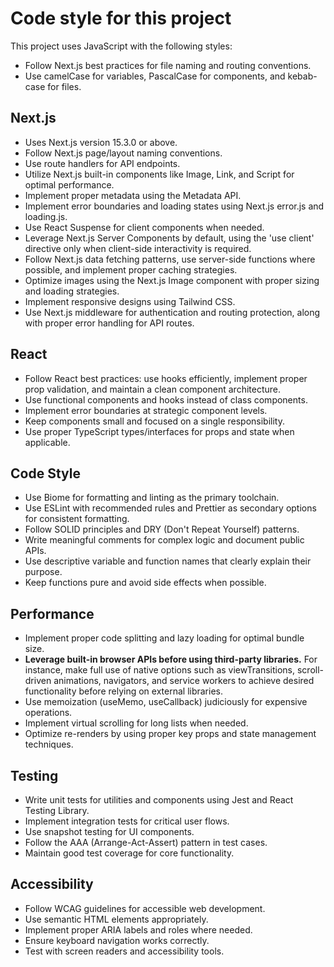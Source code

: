# Code style for this project

This project uses JavaScript with the following styles:

- Follow Next.js best practices for file naming and routing conventions.
- Use camelCase for variables, PascalCase for components, and kebab-case for files.

## Next.js

- Uses Next.js version 15.3.0 or above.
- Follow Next.js page/layout naming conventions.
- Use route handlers for API endpoints.
- Utilize Next.js built-in components like Image, Link, and Script for optimal performance.
- Implement proper metadata using the Metadata API.
- Implement error boundaries and loading states using Next.js error.js and loading.js.
- Use React Suspense for client components when needed.
- Leverage Next.js Server Components by default, using the 'use client' directive only when client-side interactivity is required.
- Follow Next.js data fetching patterns, use server-side functions where possible, and implement proper caching strategies.
- Optimize images using the Next.js Image component with proper sizing and loading strategies.
- Implement responsive designs using Tailwind CSS.
- Use Next.js middleware for authentication and routing protection, along with proper error handling for API routes.

## React

- Follow React best practices: use hooks efficiently, implement proper prop validation, and maintain a clean component architecture.
- Use functional components and hooks instead of class components.
- Implement error boundaries at strategic component levels.
- Keep components small and focused on a single responsibility.
- Use proper TypeScript types/interfaces for props and state when applicable.

## Code Style

- Use Biome for formatting and linting as the primary toolchain.
- Use ESLint with recommended rules and Prettier as secondary options for consistent formatting.
- Follow SOLID principles and DRY (Don't Repeat Yourself) patterns.
- Write meaningful comments for complex logic and document public APIs.
- Use descriptive variable and function names that clearly explain their purpose.
- Keep functions pure and avoid side effects when possible.

## Performance

- Implement proper code splitting and lazy loading for optimal bundle size.
- **Leverage built-in browser APIs before using third-party libraries.** For instance, make full use of native options such as viewTransitions, scroll-driven animations, navigators, and service workers to achieve desired functionality before relying on external libraries.
- Use memoization (useMemo, useCallback) judiciously for expensive operations.
- Implement virtual scrolling for long lists when needed.
- Optimize re-renders by using proper key props and state management techniques.

## Testing

- Write unit tests for utilities and components using Jest and React Testing Library.
- Implement integration tests for critical user flows.
- Use snapshot testing for UI components.
- Follow the AAA (Arrange-Act-Assert) pattern in test cases.
- Maintain good test coverage for core functionality.

## Accessibility

- Follow WCAG guidelines for accessible web development.
- Use semantic HTML elements appropriately.
- Implement proper ARIA labels and roles where needed.
- Ensure keyboard navigation works correctly.
- Test with screen readers and accessibility tools.
